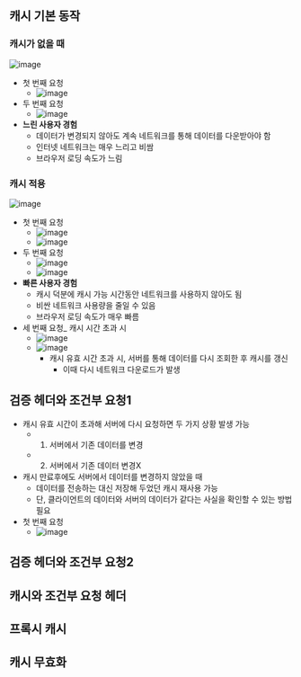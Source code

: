 ## 캐시 기본 동작
### 캐시가 없을 때
![image](https://user-images.githubusercontent.com/102513932/199150631-e7c29138-0ff1-4dda-b40d-4def7652c3fc.png)
- 첫 번째 요청
  - ![image](https://user-images.githubusercontent.com/102513932/199150642-7307dd92-df74-45ea-b028-f39166ca3611.png)
- 두 번째 요청
  - ![image](https://user-images.githubusercontent.com/102513932/199150660-40e08585-7b57-452f-9428-57cb1e9ad360.png)
- **느린 사용자 경험**
  - 데이터가 변경되지 않아도 계속 네트워크를 통해 데이터를 다운받아야 함
  - 인터넷 네트워크는 매우 느리고 비쌈
  - 브라우저 로딩 속도가 느림

### 캐시 적용
![image](https://user-images.githubusercontent.com/102513932/199150820-1bf0e4e8-ef38-424e-861d-b03604afc05f.png)
- 첫 번째 요청
  - ![image](https://user-images.githubusercontent.com/102513932/199150846-5d2cc98b-3542-455f-af33-2abed8e798ea.png)
  - ![image](https://user-images.githubusercontent.com/102513932/199150862-890f48bf-8ac0-4045-98c6-8aa4f6db9bee.png)
- 두 번째 요청
  - ![image](https://user-images.githubusercontent.com/102513932/199150949-91d2eed8-dfac-454c-9cc7-907ad34c557b.png)
  - ![image](https://user-images.githubusercontent.com/102513932/199150966-4752f799-ee68-4043-9e7b-75db75ee58e8.png)
- **빠른 사용자 경험**
  - 캐시 덕분에 캐시 가능 시간동안 네트워크를 사용하지 않아도 됨
  - 비싼 네트워크 사용량을 줄일 수 있음
  - 브라우저 로딩 속도가 매우 빠름
- 세 번째 요청_ 캐시 시간 초과 시
  - ![image](https://user-images.githubusercontent.com/102513932/199157728-6afb52bf-5523-42da-8c75-e931baaef808.png)
  - ![image](https://user-images.githubusercontent.com/102513932/199157743-44f07ced-aa22-4e20-99c2-58a85f8c7b9e.png)
    - 캐시 유효 시간 초과 시, 서버를 통해 데이터를 다시 조회한 후 캐시를 갱신
      - 이때 다시 네트워크 다운로드가 발생
## 검증 헤더와 조건부 요청1
- 캐시 유효 시간이 초과해 서버에 다시 요청하면 두 가지 상황 발생 가능
  - 1. 서버에서 기존 데이터를 변경
  - 2. 서버에서 기존 데이터 변경X
- 캐시 만료후에도 서버에서 데이터를 변경하지 않았을 때
  - 데이터를 전송하는 대신 저장해 두었던 캐시 재사용 가능
  - 단, 클라이언트의 데이터와 서버의 데이터가 같다는 사실을 확인할 수 있는 방법 필요
- 첫 번째 요청
  - ![image](https://user-images.githubusercontent.com/102513932/199158048-1370f5ed-8651-4ea4-be0c-39ca3ec85030.png)
## 검증 헤더와 조건부 요청2
## 캐시와 조건부 요청 헤더
## 프록시 캐시
## 캐시 무효화